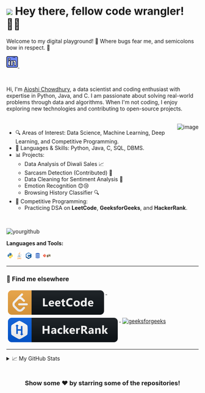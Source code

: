 <h1>
  <img src="https://emojis.slackmojis.com/emojis/images/1531849430/4246/blob-sunglasses.gif?1531849430" width="30"/>
  Hey there, fellow code wrangler! 🧑‍💻
</h1>

<p>Welcome to my digital playground! 🎢 Where bugs fear me, and semicolons bow in respect. 👀</p>

<p align="left">
  <a href="https://www.linkedin.com/in/aioshi-chowdhury-530057244/" target="_blank">
    <img height="30" src="https://raw.githubusercontent.com/AbhishekMaira10/AbhishekMaira10/master/linkedin.png?raw=true">
  </a>&nbsp;&nbsp;&nbsp;&nbsp;&nbsp;
</p>

<br>

Hi, I'm [Aioshi Chowdhury](https://yourwebsite.com/](https://github.com/aioshi21chowdhury)), a data scientist and coding enthusiast with expertise in Python, Java, and C. I am passionate about solving real-world problems through data and algorithms. When I'm not coding, I enjoy exploring new technologies and contributing to open-source projects.

<br>

<img align="right" alt="image" src="https://i.redd.it/dh7s7ifritsa1.jpg" />


- 🔍 Areas of Interest: Data Science, Machine Learning, Deep Learning, and Competitive Programming.
- 🔧 Languages & Skills: Python, Java, C, SQL, DBMS.
- 📊 Projects:
  - Data Analysis of Diwali Sales 📈
  - Sarcasm Detection (Contributed) 🤖
  - Data Cleaning for Sentiment Analysis 🧹
  - Emotion Recognition 😊😢
  - Browsing History Classifier 🔍
- 🚀 Competitive Programming:
  - Practicing DSA on **LeetCode**, **GeeksforGeeks**, and **HackerRank**.

<br>

<p align="left"> <img src="https://komarev.com/ghpvc/?username=yourgithub" alt="yourgithub" /> </p>

**Languages and Tools:**
<br>

<code><img height="20" src="https://raw.githubusercontent.com/github/explore/80688e429a7d4ef2fca1e82350fe8e3517d3494d/topics/python/python.png"></code>
<code><img height="20" src="https://raw.githubusercontent.com/github/explore/80688e429a7d4ef2fca1e82350fe8e3517d3494d/topics/java/java.png"></code>
<code><img height="20" src="https://raw.githubusercontent.com/github/explore/80688e429a7d4ef2fca1e82350fe8e3517d3494d/topics/c/c.png"></code>
<code><img height="20" src="https://raw.githubusercontent.com/github/explore/80688e429a7d4ef2fca1e82350fe8e3517d3494d/topics/sql/sql.png"></code>
<code><img height="20" src="https://raw.githubusercontent.com/github/explore/80688e429a7d4ef2fca1e82350fe8e3517d3494d/topics/git/git.png"></code>

---
### 📢 Find me elsewhere
<p align="left">
  <a href="[https://leetcode.com/yourleetcode/](https://leetcode.com/u/aioshihowdhury/)">
    <img src="https://raw.githubusercontent.com/AbhishekMaira10/AbhishekMaira10/master/Resources/svg/leetcode.svg" alt="leetcode" style="vertical-align:top; margin:4px">
  </a>&nbsp;&nbsp;&nbsp;
  <a href="[https://www.hackerrank.com/yourhackerrank](https://www.hackerrank.com/dashboard)">
    <img src="https://raw.githubusercontent.com/AbhishekMaira10/AbhishekMaira10/master/Resources/svg/hackerrank.svg" alt="hackerrank" style="vertical-align:top; margin:4px">
  </a>
   <a href="https://www.geeksforgeeks.org/" target="_blank">
    <img height="30" src="https://upload.wikimedia.org/wikipedia/commons/4/43/GeeksforGeeks.svg" alt="geeksforgeeks" style="vertical-align:top; margin:4px">
  </a>
</p>

<hr>

<details>
<summary>📈 My GitHub Stats</summary>

<p align="center"> <img src="https://github-readme-stats.vercel.app/api?username=yourgithub&show_icons=true&theme=gotham" alt="yourgithub" />

</details>

</br>

<div align="center">

### Show some ❤️ by starring some of the repositories!
</div>
